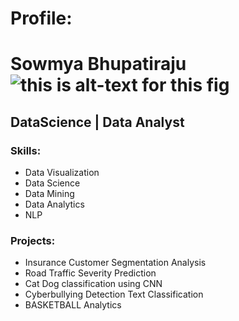 # Profile:                                                                              
# Sowmya Bhupatiraju  ![this is alt-text for this fig](https://brandeps.com/icon/G/Github-square-02)                                                              
## DataScience | Data Analyst                                                                   
### Skills:
* Data Visualization
* Data Science
* Data Mining
* Data Analytics
* NLP


### Projects:
* Insurance Customer Segmentation Analysis
* Road Traffic Severity Prediction
* Cat Dog classification using CNN
* Cyberbullying Detection Text Classification
* BASKETBALL Analytics
